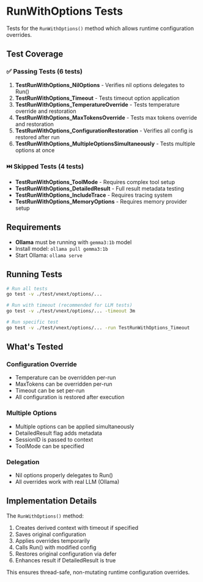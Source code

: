 # RunWithOptions Tests

Tests for the `RunWithOptions()` method which allows runtime configuration overrides.

## Test Coverage

### ✅ Passing Tests (6 tests)

1. **TestRunWithOptions_NilOptions** - Verifies nil options delegates to Run()
2. **TestRunWithOptions_Timeout** - Tests timeout option application
3. **TestRunWithOptions_TemperatureOverride** - Tests temperature override and restoration
4. **TestRunWithOptions_MaxTokensOverride** - Tests max tokens override and restoration  
5. **TestRunWithOptions_ConfigurationRestoration** - Verifies all config is restored after run
6. **TestRunWithOptions_MultipleOptionsSimultaneously** - Tests multiple options at once

### ⏭️ Skipped Tests (4 tests)

- **TestRunWithOptions_ToolMode** - Requires complex tool setup
- **TestRunWithOptions_DetailedResult** - Full result metadata testing
- **TestRunWithOptions_IncludeTrace** - Requires tracing system
- **TestRunWithOptions_MemoryOptions** - Requires memory provider setup

## Requirements

- **Ollama** must be running with `gemma3:1b` model
- Install model: `ollama pull gemma3:1b`
- Start Ollama: `ollama serve`

## Running Tests

```bash
# Run all tests
go test -v ./test/vnext/options/...

# Run with timeout (recommended for LLM tests)
go test -v ./test/vnext/options/... -timeout 3m

# Run specific test
go test -v ./test/vnext/options/... -run TestRunWithOptions_Timeout
```

## What's Tested

### Configuration Override
- Temperature can be overridden per-run
- MaxTokens can be overridden per-run
- Timeout can be set per-run
- All configuration is restored after execution

### Multiple Options
- Multiple options can be applied simultaneously
- DetailedResult flag adds metadata
- SessionID is passed to context
- ToolMode can be specified

### Delegation
- Nil options properly delegates to Run()
- All overrides work with real LLM (Ollama)

## Implementation Details

The `RunWithOptions()` method:
1. Creates derived context with timeout if specified
2. Saves original configuration
3. Applies overrides temporarily
4. Calls Run() with modified config
5. Restores original configuration via defer
6. Enhances result if DetailedResult is true

This ensures thread-safe, non-mutating runtime configuration overrides.

